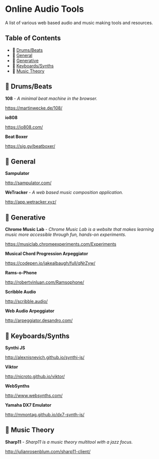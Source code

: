 # Online Audio Tools

A list of various web based audio and music making tools and resources.

## Table of Contents

- 🥁 [Drums/Beats](#-drums-beats)
- 🧰 [General](#-general)
- 🤖 [Generative](#-generative)
- 🎹 [Keyboards/Synths](#-keyboards-synths)
- 🎼 [Music Theory](#-music-theory)

## 🥁 Drums/Beats

**108** - *A minimal beat machine in the browser.*

https://martinwecke.de/108/

**io808**

https://io808.com/

**Beat Boxer**

https://sig.gy/beatboxer/

## 🧰 General

**Sampulator**

http://sampulator.com/

**WeTracker** -  _A web based music composition application._

http://app.wetracker.xyz/

## 🤖 Generative

**Chrome Music Lab** - *Chrome Music Lab is a website that makes learning music more accessible through fun, hands-on experiments.*

https://musiclab.chromeexperiments.com/Experiments

**Musical Chord Progression Arpeggiator**

https://codepen.io/jakealbaugh/full/qNrZyw/

**Rams-o-Phone**

http://robertvinluan.com/Ramsophone/

**Scribble Audio**

http://scribble.audio/

**Web Audio Arpeggiator**

http://arpeggiator.desandro.com/

## 🎹 Keyboards/Synths

**Synthi JS**

http://alexnisnevich.github.io/synthi-js/

**Viktor**

http://nicroto.github.io/viktor/

**WebSynths**

http://www.websynths.com/

**Yamaha DX7 Emulator**

http://mmontag.github.io/dx7-synth-js/

## 🎼 Music Theory

**Sharp11** - *Sharp11 is a music theory multitool with a jazz focus.*

http://julianrosenblum.com/sharp11-client/ 
